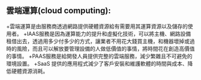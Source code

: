 ## 雲端運算(cloud computing):
+雲端運算是由服務商透過網路提供硬體資源給有需要用其運算資源以及儲存的使用者。
  +IAAS服務是因為運算能力的提升和虛擬化技術，可以將主機、網路設備租借出去，透過用多少付多少的方式，讓業者不用花大錢買主機，和機器壞掉或過時的風險，而且可以解放要管理設備的人做低價值的事情，將時間花在創造高價值的事情。
  +PAAS服務是給開發人員提供完整的雲端服務，減少繁雜且不可避免的環境設置。
  +SaaS 提供的應用程式減少了客戶安裝和維護軟體的時間與成本、降低硬體資源消耗。
